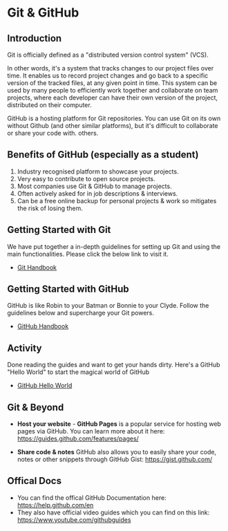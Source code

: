 # Git & GitHub 

## Introduction 

Git is officially defined as a "distributed version control system" (VCS). 

In other words, it's a system that tracks changes to our project files over time. It enables us to record project changes and go back to a specific version of the tracked files, at any given point in time.  This system can be used by many people to efficiently work together and collaborate on team projects, where each developer can have their own version of the project, distributed on their computer.

GitHub is a hosting platform for Git repositories. You can use Git on its own without Github (and other similar platforms), but it's difficult to collaborate or share your code with. others. 

## Benefits of GitHub (especially as a student)
1. Industry recognised platform to showcase your projects.  
2. Very easy to contribute to open source projects. 
3. Most companies use Git & GitHub to manage projects. 
4. Often actively asked for in job descriptions & interviews. 
5. Can be a free online backup for personal projects & work so mitigates the risk of losing them. 


## Getting Started with Git 

We have put together a in-depth guidelines for setting up Git and using the main functionalities. Please click the below link to visit it. 

- [Git Handbook](Git-handbook.md)


## Getting Started with GitHub 
GitHub is like Robin to your Batman or Bonnie to your Clyde. Follow the guidelines below and supercharge your Git powers. 
- [GitHub Handbook](GitHub-Handbook.md) 


## Activity 
Done reading the guides and want to get your hands dirty. Here's a GitHub "Hello World" to start the magical world of GitHub

- [GitHub Hello World](https://guides.github.com/activities/hello-world/)


## Git & Beyond 

- **Host your website** - **GitHub Pages** is a popular service for hosting web pages via GitHub. You can learn more about it here: https://guides.github.com/features/pages/

- **Share code & notes** GitHub also allows you to easily share your code, notes or other snippets through GitHub Gist: https://gist.github.com/

## Offical Docs 
- You can find the offical GitHub Documentation here: https://help.github.com/en
- They also have official video guides which you can find on this link: https://www.youtube.com/githubguides

